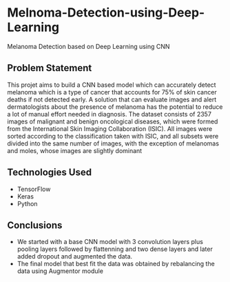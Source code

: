# Melnoma-Detection-using-Deep-Learning
Melanoma Detection based on Deep Learning using CNN

## Problem Statement

This projet aims to build a CNN based model which can accurately detect melanoma which is a type of cancer that accounts for 75% of skin cancer deaths if not detected early. A solution that can evaluate images and alert dermatologists about the presence of melanoma has the potential to reduce a lot of manual effort needed in diagnosis.
The dataset consists of 2357 images of malignant and benign oncological diseases, which were formed from the International Skin Imaging Collaboration (ISIC). All images were sorted according to the classification taken with ISIC, and all subsets were divided into the same number of images, with the exception of melanomas and moles, whose images are slightly dominant

## Technologies Used
- TensorFlow
- Keras
- Python

## Conclusions
- We started with a base CNN model with 3 convolution layers plus pooling layers followed by flattenning and two dense layers and later added dropout and augmented the data.
- The final model that best fit the data was obtained by rebalancing the data using Augmentor module
